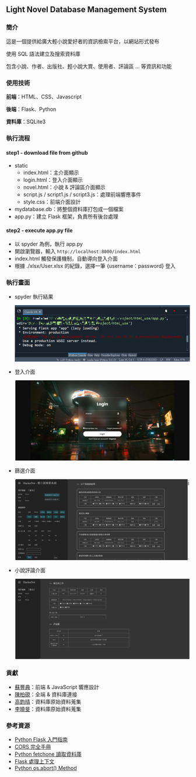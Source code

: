 ## Light Novel Database Management System

### 簡介

這是一個提供給廣大輕小說愛好者的資訊檢索平台，以網站形式發布

使用 SQL 語法建立及搜索資料庫

包含小說、作者、出版社、輕小說大賞、使用者、評論區 ... 等資訊和功能

### 使用技術

**前端**：HTML、CSS、Javascript

**後端**：Flask、Python

**資料庫**：SQLite3

### 執行流程

#### step1 - download file from github

- static
  - index.html：主介面顯示
  - login.html：登入介面顯示
  - novel.html：小說 & 評論區介面顯示
  - script.js / script1.js / script3.js：處理前端響應事件
  - style.css：前端介面設計
- mydatabase.db：將整個資料庫打包成一個檔案
- app.py：建立 Flask 框架，負責所有後台處理

#### step2 - execute app.py file

- 以 spyder 為例，執行 app.py
- 開啟瀏覽器，輸入 `http://localhost:8000/index.html`
- index.html 觸發保護機制，自動導向登入介面
- 根據 ./xlsx/User.xlsx 的紀錄，選擇一筆 {username：password} 登入

### 執行畫面

- spyder 執行結果
  
  <img src="https://github.com/FengDian-Su/HackerNet/blob/main/demo_img/lauch_demo.png" width="500">
  
- 登入介面
  
  <img src="https://github.com/FengDian-Su/HackerNet/blob/main/demo_img/login_demo.png" width="500">
  
- 篩選介面
  
  <img src="https://github.com/FengDian-Su/HackerNet/blob/main/demo_img/search_demo.png" width="500">
  
- 小說評論介面
  
  <img src="https://github.com/FengDian-Su/HackerNet/blob/main/demo_img/novel_demo.png" width="500">

### 貢獻

- [蘇豐典](https://github.com/FengDian-Su)：前端 & JavaScript 響應設計
- [陳柏硯](https://github.com/baiyanchen8)：全端 & 資料庫連接
- [高韵晴](https://github.com/ChingChingKao)：資料庫原始資料蒐集
- [李曉旻](https://github.com/SiaominLi)：資料庫原始資料蒐集

### 參考資源

- [Python Flask 入門指南](https://devs.tw/post/448)
- [CORS 完全手冊](https://blog.huli.tw/2021/02/19/cors-guide-1/)
- [Python fetchone 讀取資料庫](https://www.cjkuo.net/python-fetchdb/)
- [Flask 處理上下文](https://www.cnblogs.com/xiaxiaoxu/p/10398346.html)
- [Python os.abort() Method](https://www.w3schools.com/python/ref_os_abort.asp)
